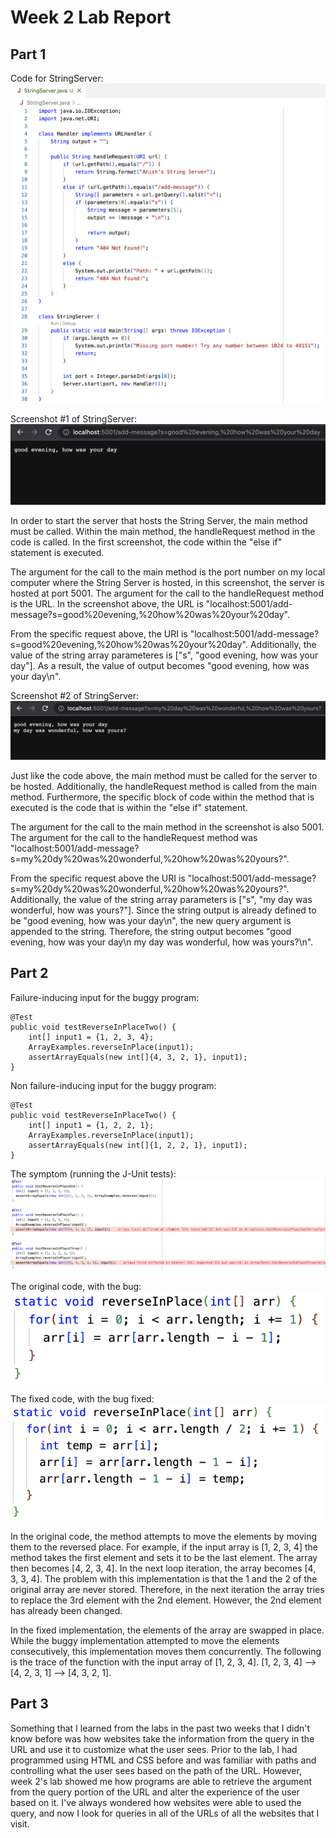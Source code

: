 # Week 2 Lab Report

## Part 1

Code for StringServer:
![Image](images/StringServer.png)

Screenshot #1 of StringServer:
![Image](images/StringServerDemo1.png)

In order to start the server that hosts the String Server, the main method must be called. Within the main method, the handleRequest method in the code is called. In the first screenshot, the code within the "else if" statement is executed.

The argument for the call to the main method is the port number on my local computer where the String Server is hosted, in this screenshot, the server is hosted at port 5001. The argument for the call to the handleRequest method is the URL. In the screenshot above, the URL is "localhost:5001/add-message?s=good%20evening,%20how%20was%20your%20day". 

From the specific request above, the URI is "localhost:5001/add-message?s=good%20evening,%20how%20was%20your%20day". Additionally, the value of the string array parameteres is ["s", "good evening, how was your day"]. As a result, the value of output becomes "good evening, how was your day\n".

Screenshot #2 of StringServer:
![Image](images/StringServerDemo2.png)

Just like the code above, the main method must be called for the server to be hosted. Additionally, the handleRequest method is called from the main method. Furthermore, the specific block of code within the method that is executed is the code that is within the "else if" statement. 

The argument for the call to the main method in the screenshot is also 5001. The argument for the call to the handleRequest method was "localhost:5001/add-message?s=my%20dy%20was%20wonderful,%20how%20was%20yours?".

From the specific request above the URI is "localhost:5001/add-message?s=my%20dy%20was%20wonderful,%20how%20was%20yours?". Additionally, the value of the string array parameters is ["s", "my day was wonderful, how was yours?"]. Since the string output is already defined to be "good evening, how was your day\n", the new query argument is appended to the string. Therefore, the string output becomes "good evening, how was your day\n my day was wonderful, how was yours?\n".

## Part 2

Failure-inducing input for the buggy program:
```
@Test
public void testReverseInPlaceTwo() {
    int[] input1 = {1, 2, 3, 4};
    ArrayExamples.reverseInPlace(input1);
    assertArrayEquals(new int[]{4, 3, 2, 1}, input1);
}
```

Non failure-inducing input for the buggy program:
```
@Test
public void testReverseInPlaceTwo() {
    int[] input1 = {1, 2, 2, 1};
    ArrayExamples.reverseInPlace(input1);
    assertArrayEquals(new int[]{1, 2, 2, 1}, input1);
}
```

The symptom (running the J-Unit tests):
![Image](images/TestSymptoms.png)

The original code, with the bug:  
![Image](images/PreFix.png)

The fixed code, with the bug fixed:  
![Image](images/PostFix.png)

In the original code, the method attempts to move the elements by moving them to the reversed place. For example, if the input array is [1, 2, 3, 4] the method takes the first element and sets it to be the last element. The array then becomes [4, 2, 3, 4]. In the next loop iteration, the array becomes [4, 3, 3, 4]. The problem with this implementation is that the 1 and the 2 of the original array are never stored. Therefore, in the next iteration the array tries to replace the 3rd element with the 2nd element. However, the 2nd element has already been changed. 

In the fixed implementation, the elements of the array are swapped in place. While the buggy implementation attempted to move the elements consecutively, this implementation moves them concurrently. The following is the trace of the function with the input array of [1, 2, 3, 4]. [1, 2, 3, 4] --> [4, 2, 3, 1] --> [4, 3, 2, 1].

## Part 3

Something that I learned from the labs in the past two weeks that I didn't know before was how websites take the information from the query in the URL and use it to customize what the user sees. Prior to the lab, I had programmed using HTML and CSS before and was familiar with paths and controlling what the user sees based on the path of the URL. However, week 2's lab showed me how programs are able to retrieve the argument from the query portion of the URL and alter the experience of the user based on it. I've always wondered how websites were able to used the query, and now I look for queries in all of the URLs of all the websites that I visit.  
